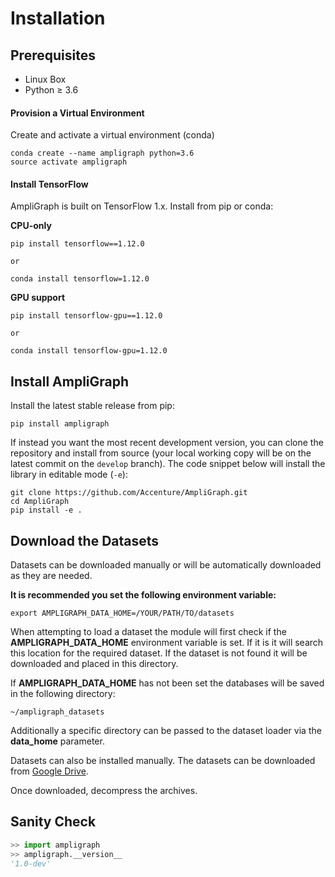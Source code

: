 
# Installation

## Prerequisites

* Linux Box
* Python ≥ 3.6

#### Provision a Virtual Environment

Create and activate a virtual environment (conda)

```
conda create --name ampligraph python=3.6
source activate ampligraph
```

#### Install TensorFlow

AmpliGraph is built on TensorFlow 1.x.
Install from pip or conda:

**CPU-only**

```
pip install tensorflow==1.12.0

or 

conda install tensorflow=1.12.0
```

**GPU support**

```
pip install tensorflow-gpu==1.12.0

or 

conda install tensorflow-gpu=1.12.0
```


## Install AmpliGraph


Install the latest stable release from pip:

```
pip install ampligraph
```

If instead you want the most recent development version, you can clone the repository
and install from source (your local working copy will be on the latest commit on the `develop` branch).
The code snippet below will install the library in editable mode (`-e`):

```
git clone https://github.com/Accenture/AmpliGraph.git
cd AmpliGraph
pip install -e .
```


## Download the Datasets


Datasets can be downloaded manually or will be automatically downloaded as they are needed.


**It is recommended you set the following environment variable:**

```
export AMPLIGRAPH_DATA_HOME=/YOUR/PATH/TO/datasets
```

When attempting to load a dataset the module will first check if the **AMPLIGRAPH\_DATA\_HOME** environment variable is set.
If it is it will search this location for the required dataset.
If the dataset is not found it will be downloaded and placed in this directory.

If **AMPLIGRAPH\_DATA\_HOME** has not been set the databases will be saved in the following directory:

```
~/ampligraph_datasets
```

Additionally a specific directory can be passed to the dataset loader via the **data\_home** parameter.

Datasets can also be installed manually.
The datasets can be downloaded from [Google Drive](https://drive.google.com/drive/folders/16GBu89NCVyyYetry91tMntzpV_mSQ-gK?usp=sharing).

Once downloaded, decompress the archives.

## Sanity Check

```python
>> import ampligraph
>> ampligraph.__version__
'1.0-dev'
```
